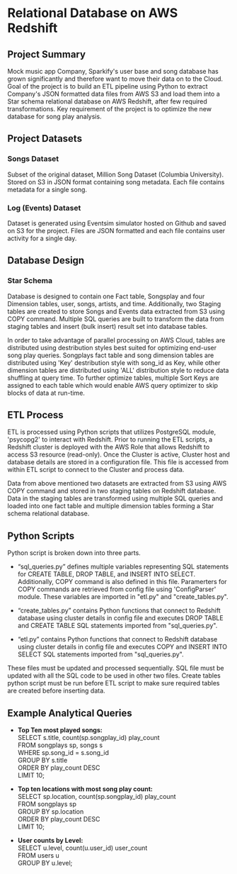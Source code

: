 # **Relational Database on AWS Redshift**
## **Project Summary**
Mock music app Company, Sparkify's user base and song database has grown significantly and therefore want to move their data on to the Cloud. Goal of the project is to build an ETL pipeline using Python to extract Company's JSON formatted data files from AWS S3 and load them into a Star schema relational database on AWS Redshift, after few required transformations. Key requirement of the project is to optimize the new database for song play analysis.

## **Project Datasets**
### **Songs Dataset**
Subset of the original dataset, Million Song Dataset (Columbia University). Stored on S3 in JSON format containing song metadata. Each file contains metadata for a single song.

### **Log (Events) Dataset**
Dataset is generated using Eventsim simulator hosted on Github and saved on S3 for the project. Files are JSON formatted and each file contains user activity for a single day.

## **Database Design**
### **Star Schema**
Database is designed to contain one Fact table, Songsplay and four Dimension tables, user, songs, artists, and time. Additionally, two Staging tables are created to store Songs and Events data extracted from S3 using COPY command. Multiple SQL queries are built to transform the data from staging tables and insert (bulk insert) result set into database tables.

In order to take advantage of parallel processing on AWS Cloud, tables are distributed using destribution styles best suited for optimizing end-user song play queries. Songplays fact table and song dimension tables are distributed using 'Key' destribution style with song_id as Key, while other dimension tables are distributed using 'ALL' distribution style to reduce data shuffling at query time. To further optimize tables, multiple Sort Keys are assigned to each table which would enable AWS query optimizer to skip blocks of data at run-time. 

## **ETL Process**
ETL is processed using Python scripts that utilizes PostgreSQL module, 'psycopg2' to interact with Redshift. Prior to running the ETL scripts, a Redshift cluster is deployed with the AWS Role that allows Redshift to access S3 resource (read-only). Once the Cluster is active, Cluster host and database details are stored in a configuration file. This file is accessed from within ETL script to connect to the Cluster and process data. 

Data from above mentioned two datasets are extracted from S3 using AWS COPY command and stored in two staging tables on Redshift database. Data in the staging tables are transformed using multiple SQL queries and loaded into one fact table and multiple dimension tables forming a Star schema relational database. 

## **Python Scripts**
Python script is broken down into three parts.  <br>
- “sql_queries.py” defines multiple variables representing SQL statements for CREATE TABLE, DROP TABLE, and INSERT INTO SELECT. Additionally, COPY command is also defined in this file. Paramerters for COPY commands are retrieved from config file using 'ConfigParser' module. These variables are imported in "etl.py" and "create_tables.py".

- “create_tables.py” contains Python functions that connect to Redshift database using cluster details in config file and executes DROP TABLE and CREATE TABLE SQL statements imported from "sql_queries.py".

- “etl.py” contains Python functions that connect to Redshift database using cluster details in config file and executes COPY and INSERT INTO SELECT SQL statements imported from "sql_queries.py".

These files must be updated and processed sequentially. SQL file must be updated with all the SQL code to be used in other two files. Create tables python script must be run before ETL script to make sure required tables are created before inserting data.

## **Example Analytical Queries**
- **Top Ten most played songs:** <br>
    SELECT s.title, count(sp.songplay_id) play_count <br>
    FROM songplays sp, songs s <br>
    WHERE sp.song_id = s.song_id <br>
    GROUP BY s.title <br>
    ORDER BY play_count DESC <br>
    LIMIT 10; <br>
    
- **Top ten locations with most song play count:** <br>
    SELECT sp.location, count(sp.songplay_id) play_count <br>
    FROM songplays sp <br>
    GROUP BY sp.location <br>
    ORDER BY play_count DESC <br>
    LIMIT 10; <br>

- **User counts by Level:** <br>
    SELECT u.level, count(u.user_id) user_count <br>
    FROM users u <br>
    GROUP BY u.level;
